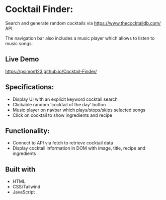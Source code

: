 # Cocktail Finder:

Search and generate random cocktails via https://www.thecocktaildb.com/ API.

The navigation bar also includes a music player which allows to listen to music songs.

## Live Demo
https://psimon123.github.io/Cocktail-Finder/

## Specifications:
* Display UI with an explicit keyword cocktail search
* Clickable random 'cocktail of the day' button
* Music player on navbar which plays/stops/skips selected songs
* Click on cocktail to show ingredients and recipe

## Functionality:
* Connect to API via fetch to retrieve cocktail data
* Display cocktail information in DOM with image, title, recipe and ingredients

## Built with
* HTML
* CSS/Tailwind
* JavaScript

